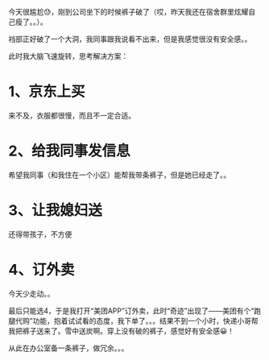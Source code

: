 今天很尴尬😓，刚到公司坐下的时候裤子破了（哎，昨天我还在宿舍群里炫耀自己瘦了。。）。

裆部正好破了一个大洞，我同事跟我说看不出来，但是我感觉很没有安全感。。

此时我大脑飞速旋转，思考解决方案：
# 1、京东上买
来不及，衣服都很慢，而且不一定合适。
# 2、给我同事发信息
希望我同事（和我住在一个小区）能帮我带条裤子，但是她已经走了。。
# 3、让我媳妇送
还得带孩子，不方便
# 4、订外卖
今天少走动。。

最后只能选4，于是我打开“美团APP”订外卖，此时“奇迹”出现了——美团有个“跑腿代购”功能，抱着试试看的态度，我下单了。。。结果不到一个小时，快递小哥帮我把裤子送来了。雪中送炭啊。穿上没有破的裤子，感觉好有安全感😀！

从此在办公室备一条裤子，做冗余。。。
